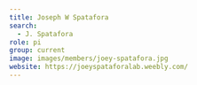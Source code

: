```yaml
---
title: Joseph W Spatafora
search:
  - J. Spatafora
role: pi
group: current
image: images/members/joey-spatafora.jpg
website: https://joeyspataforalab.weebly.com/
---
```


